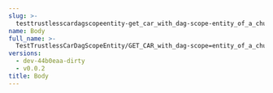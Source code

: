 ```yaml
---
slug: >-
  testtrustlesscardagscopeentity-get_car_with_dag-scope-entity_of_a_chunked_unixfs_file_(format-car)-body
name: Body
full_name: >-
  TestTrustlessCarDagScopeEntity/GET_CAR_with_dag-scope=entity_of_a_chunked_UnixFS_file_(format=car)/Body
versions:
  - dev-44b0eaa-dirty
  - v0.0.2
title: Body
---
```


